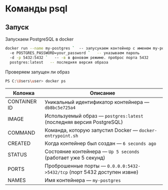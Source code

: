 # Команды psql

## Запуск
Запускаем PostgreSQL в docker
```bash
docker run --name my-postgres `  -- запусукаем контейнер с именем my-postgres
  -e POSTGRES_PASSWORD=your_password `   -- указываем пароль
  -d -p 5432:5432 `   -- -в в фоновом режиме. проброс порта 5432 
  postgres:latest   -- последняя версия образа
```

Проверяем запущен ли образ  
```bash
PS C:\Users\user> docker ps
```  
| Колонка         | Описание                                                                 |
|----------------|--------------------------------------------------------------------------|
| CONTAINER ID   | Уникальный идентификатор контейнера — `db8bc5e725a4`                      |
| IMAGE          | Используемый образ — `postgres:latest` (последняя версия PostgreSQL)     |
| COMMAND        | Команда, которую запустил Docker — `docker-entrypoint.sh`               |
| CREATED        | Когда контейнер был создан — `6 seconds ago`                            |
| STATUS         | Состояние контейнера — `Up 5 seconds` (работает уже 5 секунд)            |
| PORTS          | Проброшенные порты — `0.0.0.0:5432->5432/tcp` (порт 5432 доступен извне) |
| NAMES          | Имя контейнера — `my-postgres`                                           |

